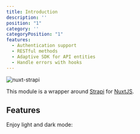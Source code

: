 ```yaml
---
title: Introduction
description: ''
position: "1"
category: ''
categoryPosition: "1"
features:
  - Authentication support
  - RESTful methods
  - Adaptive SDK for API entities
  - Handle errors with hooks
---
```


![nuxt-strapi](/card.png)

This module is a wrapper around [Strapi](https://strapi.io/) for [NuxtJS](https://nuxtjs.org).

## Features

<base-list :items="features"></base-list>

<p class="flex items-center">Enjoy light and dark mode: <color-switcher class="p-2"></color-switcher></p>
